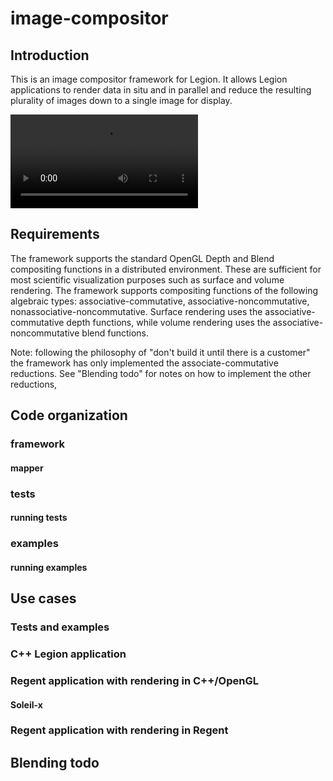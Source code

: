 # image-compositor

## Introduction
This is an image compositor framework for Legion.  It allows Legion applications to render data in situ and in parallel and reduce the resulting plurality of images down to a single image for display.

<video controls="controls">
<source type="video/mp4" src="doc/isav_workshop_sc17_presentation.mp4"></source>
<p>Your browser does not support the m4v video element.</p>
</video>

## Requirements
The framework supports the standard OpenGL Depth and Blend compositing functions in a distributed environment.
These are sufficient for most scientific visualization purposes such as surface and volume rendering.
The framework supports compositing functions of the following algebraic types:
associative-commutative, associative-noncommutative, nonassociative-noncommutative.
Surface rendering uses the associative-commutative depth functions, while volume rendering uses the associative-noncommutative blend functions.

Note: following the philosophy of "don't build it until there is a customer" the framework has only implemented the associate-commutative reductions.
See "Blending todo" for notes on how to implement the other reductions,

## Code organization

### framework
#### mapper
### tests
#### running tests
### examples
#### running examples

## Use cases
### Tests and examples
### C++ Legion application
### Regent application with rendering in C++/OpenGL
#### Soleil-x
### Regent application with rendering in Regent

## Blending todo

